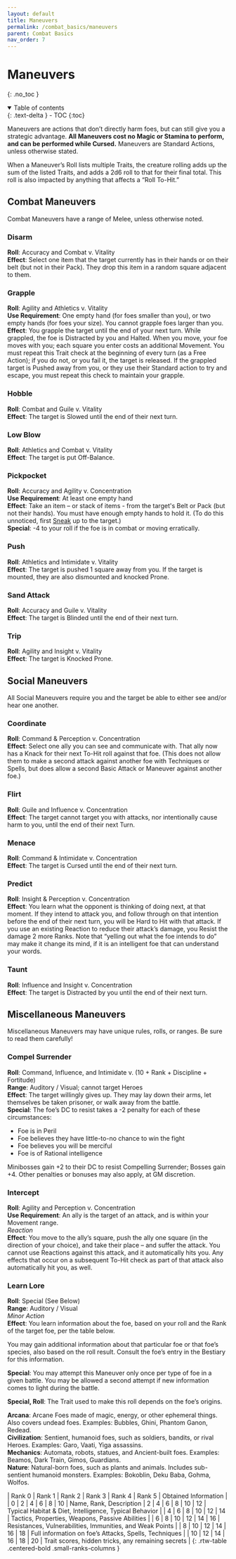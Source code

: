 ```yaml
---
layout: default
title: Maneuvers
permalink: /combat_basics/maneuvers
parent: Combat Basics
nav_order: 7
---
```


# Maneuvers
{: .no_toc }

<details open markdown="block">
  <summary>
    Table of contents
  </summary>
  {: .text-delta }
- TOC
{:toc}
</details>

Maneuvers are actions that don’t directly harm foes, but can still give you a strategic advantage. **All Maneuvers cost no Magic or Stamina to perform, and can be performed while Cursed.** Maneuvers are Standard Actions, unless otherwise stated.

When a Maneuver’s Roll lists multiple Traits, the creature rolling adds up the sum of the listed Traits, and adds a 2d6 roll to that for their final total. This roll is also impacted by anything that affects a “Roll To-Hit.”

## Combat Maneuvers

Combat Maneuvers have a range of Melee, unless otherwise noted.

### Disarm
**Roll**: Accuracy and Combat v. Vitality  
**Effect**: Select one item that the target currently has in their hands or on their belt (but not in their Pack). They drop this item in a random square adjacent to them.

### Grapple
**Roll**: Agility and Athletics v. Vitality  
**Use Requirement**: One empty hand (for foes smaller than you), or two empty hands (for foes your size). You cannot grapple foes larger than you.  
**Effect**: You grapple the target until the end of your next turn. While grappled, the foe is Distracted by you and Halted. When you move, your foe moves with you; each square you enter costs an additional Movement. You must repeat this Trait check at the beginning of every turn (as a Free Action); if you do not, or you fail it, the target is released. If the grappled target is Pushed away from you, or they use their Standard action to try and escape, you must repeat this check to maintain your grapple.

### Hobble
**Roll**: Combat and Guile v. Vitality  
**Effect**: The target is Slowed until the end of their next turn.  

### Low Blow
**Roll**: Athletics and Combat v. Vitality  
**Effect**: The target is put Off-Balance.

### Pickpocket
**Roll**: Accuracy and Agility v. Concentration  
**Use Requirement**: At least one empty hand  
**Effect**: Take an item – or stack of items - from the target's Belt or Pack (but not their hands). You must have enough empty hands to hold it. (To do this unnoticed, first [Sneak]() up to the target.)  
**Special**: -4 to your roll if the foe is in combat or moving erratically.

### Push
**Roll**: Athletics and Intimidate v. Vitality  
**Effect**: The target is pushed 1 square away from you. If the target is mounted, they are also dismounted and knocked Prone.

### Sand Attack
**Roll**: Accuracy and Guile v. Vitality  
**Effect**: The target is Blinded until the end of their next turn.

### Trip
**Roll**: Agility and Insight v. Vitality  
**Effect**: The target is Knocked Prone.

## Social Maneuvers

All Social Maneuvers require you and the target be able to either see and/or hear one another.

### Coordinate
**Roll**: Command & Perception v. Concentration  
**Effect**: Select one ally you can see and communicate with. That ally now has a Knack for their next To-Hit roll against that foe. (This does not allow them to make a second attack against another foe with Techniques or Spells, but does allow a second Basic Attack or Maneuver against another foe.)

### Flirt
**Roll**: Guile and Influence v. Concentration  
**Effect**: The target cannot target you with attacks, nor intentionally cause harm to you, until the end of their next Turn.

### Menace
**Roll**: Command & Intimidate v. Concentration  
**Effect**: The target is Cursed until the end of their next turn.

### Predict
**Roll**: Insight & Perception v. Concentration  
**Effect**: You learn what the opponent is thinking of doing next, at that moment. If they intend to attack you, and follow through on that intention before the end of their next turn, you will be Hard to Hit with that attack. If you use an existing Reaction to reduce their attack’s damage, you Resist the damage 2 more Ranks. Note that “yelling out what the foe intends to do” may make it change its mind, if it is an intelligent foe that can understand your words.

### Taunt
**Roll**: Influence and Insight v. Concentration  
**Effect**: The target is Distracted by you until the end of their next turn.

## Miscellaneous Maneuvers

Miscellaneous Maneuvers may have unique rules, rolls, or ranges. Be sure to read them carefully!

### Compel Surrender
**Roll**: Command, Influence, and Intimidate v. (10 + Rank + Discipline + Fortitude)  
**Range**: Auditory / Visual; cannot target Heroes  
**Effect**: The target willingly gives up. They may lay down their arms, let themselves be taken prisoner, or walk away from the battle.  
**Special**: The foe’s DC to resist takes a -2 penalty for each of these circumstances:
- Foe is in Peril
- Foe believes they have little-to-no chance to win the fight
- Foe believes you will be merciful
- Foe is of Rational intelligence

Minibosses gain +2 to their DC to resist 
Compelling Surrender; Bosses gain +4. 
Other penalties or bonuses may also apply, 
at GM discretion.

### Intercept
**Roll**: Agility and Perception v. Concentration  
**Use Requirement**: An ally is the target of an attack, and is within your Movement range.  
*Reaction*  
**Effect**: You move to the ally’s square, push the ally one square (in the direction of your choice), and take their place – and suffer the attack. You cannot use Reactions against this attack, and it automatically hits you. Any effects that occur on a subsequent To-Hit check as part of that attack also automatically hit you, as well.

### Learn Lore
**Roll**: Special (See Below)  
**Range**: Auditory / Visual  
*Minor Action*  
**Effect**: You learn information about the foe, based on your roll and the Rank of the target foe, per the table below.

You may gain additional information about that particular foe or that foe’s species, also based on the roll result. Consult the foe’s entry in the Bestiary for this information.

**Special**: You may attempt this Maneuver only once per type of foe in a given battle. You may be allowed a second attempt if new information comes to light during the battle.

**Special, Roll**: The Trait used to make this roll depends on the foe’s origins.

**Arcana**: Arcane Foes made of magic, energy, or other ephemeral things. Also covers undead foes. Examples: Bubbles, Ghini, Phantom Ganon, Redead.  
**Civilization**: Sentient, humanoid foes, such as soldiers, bandits, or rival Heroes. Examples: Garo, Vaati, Yiga assassins.  
**Mechanics**: Automata, robots, statues, and Ancient-built foes. Examples: Beamos, Dark Train, Gimos, Guardians.  
**Nature**: Natural-born foes, such as plants and animals. Includes sub-sentient humanoid monsters. Examples: Bokoblin, Deku Baba, Gohma, Wolfos.

| Rank 0 | Rank 1 | Rank 2 | Rank 3 | Rank 4 | Rank 5 | Obtained Information |
| 0      | 2      | 4      | 6      | 8      | 10     | Name, Rank, Description
| 2      | 4      | 6      | 8      | 10     | 12     | Typical Habitat & Diet, Intelligence, Typical Behavior |
| 4      | 6      | 8      | 10     | 12     | 14     | Tactics, Properties, Weapons, Passive Abilities |
| 6      | 8      | 10     | 12     | 14     | 16     | Resistances, Vulnerabilities, Immunities, and Weak Points |
| 8      | 10     | 12     | 14     | 16     | 18     | Full information on foe’s Attacks, Spells, Techniques |
| 10     | 12     | 14     | 16     | 18     | 20     | Trait scores, hidden tricks, any remaining secrets |
{: .rtw-table .centered-bold .small-ranks-columns }